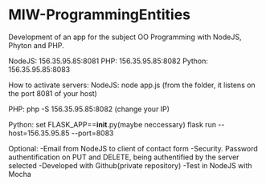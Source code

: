 # MIW-ProgrammingEntities
Development of an app for the subject OO Programming with NodeJS, Phyton and PHP. 

NodeJS: 156.35.95.85:8081
PHP: 156.35.95.85:8082
Python: 156.35.95.85:8083

How to activate servers:
NodeJS: node app.js (from the folder, it listens on the port 8081 of your host)

PHP: php -S 156.35.95.85:8082 (change your IP)

Python: set FLASK_APP==__init__.py(maybe neccessary)
		flask run --host=156.35.95.85 --port=8083


Optional:
	-Email from NodeJS to client of contact form
	-Security. Password authentification on PUT and DELETE, being authentified by the server selected
	-Developed with Github(private repository)
	-Test in NodeJS with Mocha
